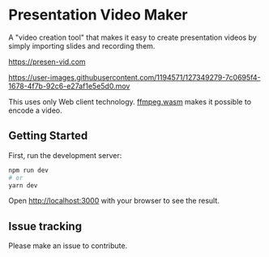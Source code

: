 # Presentation Video Maker

A "video creation tool" that makes it easy to create presentation videos by simply importing slides and recording them.

https://presen-vid.com

https://user-images.githubusercontent.com/1194571/127349279-7c0695f4-1678-4f7b-92c6-e27af1e5e5d0.mov

This uses only Web client technology. [ffmpeg.wasm](https://github.com/ffmpegwasm/ffmpeg.wasm) makes it possible to encode a video.

## Getting Started

First, run the development server:

```bash
npm run dev
# or
yarn dev
```

Open [http://localhost:3000](http://localhost:3000) with your browser to see the result.

## Issue tracking

Please make an issue to contribute.
